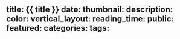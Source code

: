 title: {{ title }}
date:
thumbnail:
description:
color:
vertical_layout:
reading_time:
public:
featured:
categories:
tags:
---
